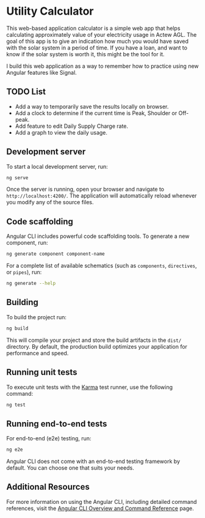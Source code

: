 # Utility Calculator

This web-based application calculator is a simple web app that helps calculating approximately value of your electricity usage in Actew AGL.
The goal of this app is to give an indication how much you would have saved with the solar system in a period of time. If you have a loan, and want to know if the solar system is worth it, this might be the tool for it.

I build this web application as a way to remember how to practice using new Angular features like Signal.

## TODO List
- Add a way to temporarily save the results locally on browser.
- Add a clock to determine if the current time is Peak, Shoulder or Off-peak.
- Add feature to edit Daily Supply Charge rate.
- Add a graph to view the daily usage.

## Development server

To start a local development server, run:

```bash
ng serve
```

Once the server is running, open your browser and navigate to `http://localhost:4200/`. The application will automatically reload whenever you modify any of the source files.

## Code scaffolding

Angular CLI includes powerful code scaffolding tools. To generate a new component, run:

```bash
ng generate component component-name
```

For a complete list of available schematics (such as `components`, `directives`, or `pipes`), run:

```bash
ng generate --help
```

## Building

To build the project run:

```bash
ng build
```

This will compile your project and store the build artifacts in the `dist/` directory. By default, the production build optimizes your application for performance and speed.

## Running unit tests

To execute unit tests with the [Karma](https://karma-runner.github.io) test runner, use the following command:

```bash
ng test
```

## Running end-to-end tests

For end-to-end (e2e) testing, run:

```bash
ng e2e
```

Angular CLI does not come with an end-to-end testing framework by default. You can choose one that suits your needs.

## Additional Resources

For more information on using the Angular CLI, including detailed command references, visit the [Angular CLI Overview and Command Reference](https://angular.dev/tools/cli) page.
